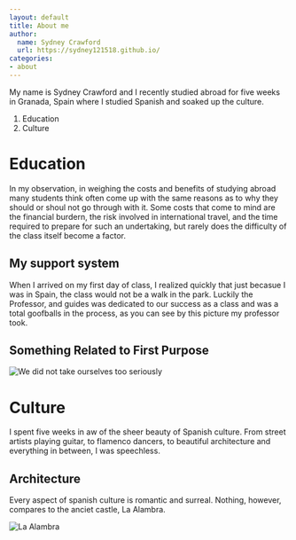 ```yaml
---
layout: default
title: About me 
author:
  name: Sydney Crawford 
  url: https://sydney121518.github.io/
categories:
- about
---
```

My name is Sydney Crawford and I recently studied abroad for five weeks in Granada, Spain where I studied Spanish and soaked up the culture. 

1. Education
1. Culture 

# Education

In my observation, in weighing the costs and benefits of studying abroad many students think often come up with the same reasons as to why they should or shoul not go through with it. Some costs that come to mind are the financial burdern, the risk involved in international travel, and the time required to prepare for such an undertaking, but rarely does the difficulty of the class itself become a factor.

## My support system 

When I arrived on my first day of class, I realized quickly that just becasue I was in Spain, the class would not be a walk in the park. Luckily the Professor, and guides was dedicated to our success as a class and was a total goofballs in the process, as you can see by this picture my professor took.
## Something Related to First Purpose
![We did not take ourselves too seriously](https://drive.google.com/file/d/1dbMkfSxEpRh4GiD3xKx4mfz_hiUi-ZJD/view?usp=sharing)

# Culture

I spent five weeks in aw of the sheer beauty of Spanish culture. From street artists playing guitar, to flamenco dancers, to beautiful architecture and everything in between, I was speechless. 

## Architecture
Every aspect of spanish culture is romantic and surreal. Nothing, however, compares to the anciet castle, La Alambra.

![La Alambra](https://www.google.com/maps/uv?pb=!1s0xd71fcb7977fb93b%3A0x808dd1ef1221a27f!3m1!7e115!4shttps%3A%2F%2Flh5.googleusercontent.com%2Fp%2FAF1QipPPanaP6JewQkGUGPnALO7rMneqn5syuHJFAzdx%3Dw256-h160-k-no!5sla%20alhambra%20-%20Google%20Search!15sCgIgAQ&imagekey=!1e10!2sAF1QipPPanaP6JewQkGUGPnALO7rMneqn5syuHJFAzdx&hl=en&sa=X&ved=2ahUKEwioi-rDtKLzAhXaMVkFHbcICKIQoip6BQiJARAD)

